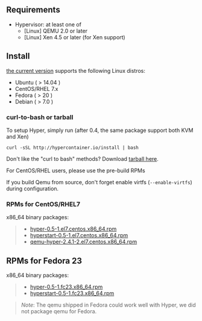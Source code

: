 ## Requirements

- Hypervisor: at least one of
  - [Linux] QEMU 2.0 or later
  - [Linux] Xen 4.5 or later (for Xen support)

## Install

[the current version](../release_notes/latest.md) supports the following Linux distros:

- Ubuntu ( > 14.04 )
- CentOS/RHEL 7.x
- Fedora ( > 20 )
- Debian ( > 7.0 )

### curl-to-bash or tarball

To setup Hyper, simply run (after 0.4, the same package support both
  KVM and Xen)

    curl -sSL http://hypercontainer.io/install | bash

Don't like the "curl to bash" methods? Download [tarball here](http://hyper-install.s3.amazonaws.com/hyper-latest.tgz).

For CentOS/RHEL users, please use the pre-build RPMs

If you build Qemu from source, don't forget enable virtfs (`--enable-virtfs`) during configuration.

### RPMs for CentOS/RHEL7

x86_64 binary packages:

> - [hyper-0.5-1.el7.centos.x86_64.rpm](https://s3.amazonaws.com/hyper-install/hyper-0.5-1.el7.centos.x86_64.rpm)
> -  [hyperstart-0.5-1.el7.centos.x86_64.rpm](https://s3.amazonaws.com/hyper-install/hyperstart-0.5-1.el7.centos.x86_64.rpm)
> - [qemu-hyper-2.4.1-2.el7.centos.x86_64.rpm](https://s3.amazonaws.com/hyper-install/qemu-hyper-2.4.1-2.el7.centos.x86_64.rpm)

## RPMs for Fedora 23

x86_64 binary packages:

> - [hyper-0.5-1.fc23.x86_64.rpm](https://s3.amazonaws.com/hyper-install/hyper-0.5-1.fc23.x86_64.rpm)
> - [hyperstart-0.5-1.fc23.x86_64.rpm](https://s3.amazonaws.com/hyper-install/hyperstart-0.5-1.fc23.x86_64.rpm)

> *Note*: The qemu shipped in Fedora could work well with Hyper, we did not package qemu for Fedora.
